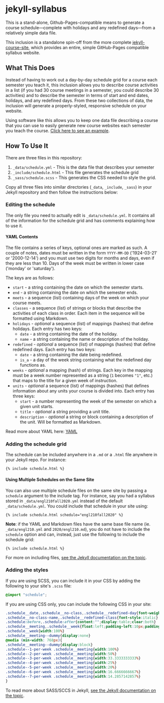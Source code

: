 # jekyll-syllabus

This is a stand-alone, Github-Pages-compatible means to generate a course schedule—complete with holidays and any redefined days—from a relatively simple data file.

This inclusion is a standalone spin-off from the more complete [jekyll-course-site](https://github.com/oncomouse/jekyll-course-site), which provides an entire, simple GitHub-Pages compatible syllabus website.

## What This Does

Instead of having to work out a day-by-day schedule grid for a course each semester you teach it, this inclusion allows you to describe course activities in a list (if you had 30 course meetings in a semester, you could describe 30 activities) and to describe the semester in terms of start and end dates, holidays, and any redefined days. From these two collections of data, the inclusion will generate a properly-styled, responsive schedule on your website.

Using software like this allows you to keep one data file describing a course that you can use to easily generate new course websites each semester you teach the course. [Click here to see an example](https://oncomouse.github.io/jekyll-syllabus/).

## How To Use It

There are three files in this repository:

1. `_data/schedule.yml` - This is the data file that describes your semester
1. `_include/schedule.html` - This file generates the schedule grid
1. `_sass/schedule.scss` - This generates the CSS needed to style the grid.

Copy all three files into similar directories (`_data`, `_include`, `_sass`) in your Jekyll repository and then follow the instructions below:

### Editing the schedule

The only file you need to actually edit is `_data/schedule.yml`. It contains all of the information for the schedule grid and has comments explaining how to use it.

#### YAML Contents

The file contains a series of keys, optional ones are marked as such. A couple of notes, dates must be written in the form `YYYY-MM-DD` ('1924-03-21' or '2000-12-14') and you must use two digits for months and days, even if they are less than 10. Days of the week must be written in lower case ('monday' or 'saturday').

The keys are as follows:

* `start` - a string containing the date on which the semester starts.
* `end` - a string containing the date on which the semester ends.
* `meets` - a sequence (list) containing days of the week on which your course meets.
* `classes` - a sequence (list) of strings or blocks that describe the activities of each class in order. Each item in the sequence will be formatted using Markdown.
* `holidays` - *optional* a sequence (list) of mappings (hashes) that define holidays. Each entry has two keys:
	* `date` - a string containing the date of the holiday.
	* `name` - a string containing the name or description of the holiday.
* `redefined` - *optional* a sequence (list) of mappings (hashes) that define redefined days. Each entry has two keys:
	* `date` - a string containing the date being redefined.
	* `is_a` - a day of the week string containing what the redefined day functions as.
* `weeks` - *optional* a mapping (hash) of strings. Each key in the mapping must be a week number represented as a string (`1` becomes `"1"`, etc.) that maps to the title for a given week of instruction.
* `units` - *optional* a sequence (list) of mappings (hashes) that defines information about any units your course is divided into. Each entry has three keys:
	* `start` - a number representing the week of the semester on which a given unit starts.
	* `title` - *optional* a string providing a unit title.
	* `description` - *optional* a string or block containing a description of the unit. Will be formatted as Markdown.

Read more about YAML here: [YAML](https://yaml.org/)

### Adding the schedule grid

The schedule can be included anywhere in a `.md` or a `.html` file anywhere in your Jekyll repo. For instance:

~~~liquid
{% include schedule.html %}
~~~

#### Using Multiple Schedules on the Same Site

You can also use multiple schedule files on the same site by passing a `schedule` argument to the include tag. For instance, say you had a syllabus stored in `_data/engl210fall2020.yml` instead of the default `_data/schedule.yml`. You could include that schedule in your site using:

~~~liquid
{% include schedule.html schedule="engl210fall2020" %}
~~~

**Note**: if the YAML and Markdown files have the same base file name (ie. `_data/engl210.yml` and `2020/engl210.md`), you do not have to include the `schedule` option and can, instead, just use the following to include the schedule grid:

~~~liquid
{% include schedule.html %}
~~~

For more on including files, [see the Jekyll documentation on the topic](https://jekyllrb.com/docs/includes/).

### Adding the styles

If you are using SCSS, you can include it in your CSS by adding the following to your site's `.scss` file:
~~~scss
@import "schedule";
~~~

If you are using CSS only, you can include the following CSS in your site:

~~~css
.schedule__date,.schedule__no-class,.schedule__redefined-day{font-weight:700}
.schedule__no-class-name,.schedule__redefined-class{font-style:italic}
.schedule:before,.schedule:after{content:"";display:table;clear:both}
.schedule__meeting,.schedule__week{float:left;padding-left:10px;padding-right:10px}
.schedule__week{width:100%}
.schedule__meeting--dummy{display:none}
@media (min-width: 768px){
.schedule__meeting--dummy{display:block}
.schedule--1-per-week .schedule__meeting{width:100%}
.schedule--2-per-week .schedule__meeting{width:50%}
.schedule--3-per-week .schedule__meeting{width:33.3333333333%}
.schedule--4-per-week .schedule__meeting{width:25%}
.schedule--5-per-week .schedule__meeting{width:20%}
.schedule--6-per-week .schedule__meeting{width:16.6666666667%}
.schedule--7-per-week .schedule__meeting{width:14.2857142857%}
}
~~~

To read more about SASS/SCCS in Jekyll, [see the Jekyll documentation on the topic](https://jekyllrb.com/docs/assets/#sassscss).
